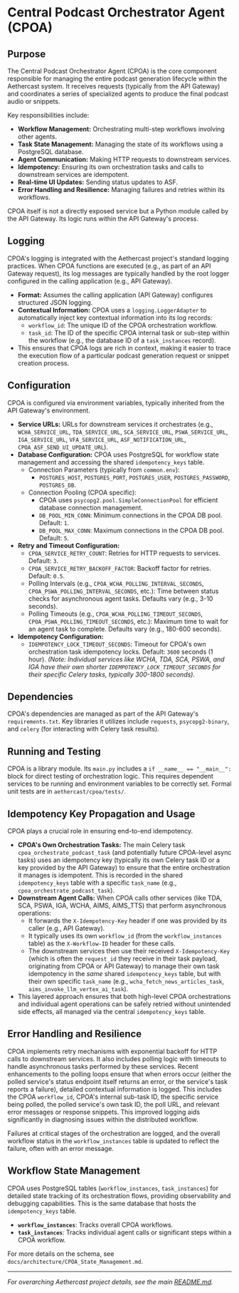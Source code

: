 # Central Podcast Orchestrator Agent (CPOA)

## Purpose

The Central Podcast Orchestrator Agent (CPOA) is the core component responsible for managing the entire podcast generation lifecycle within the Aethercast system. It receives requests (typically from the API Gateway) and coordinates a series of specialized agents to produce the final podcast audio or snippets.

Key responsibilities include:

-   **Workflow Management:** Orchestrating multi-step workflows involving other agents.
-   **Task State Management:** Managing the state of its workflows using a PostgreSQL database.
-   **Agent Communication:** Making HTTP requests to downstream services.
-   **Idempotency:** Ensuring its own orchestration tasks and calls to downstream services are idempotent.
-   **Real-time UI Updates:** Sending status updates to ASF.
-   **Error Handling and Resilience:** Managing failures and retries within its workflows.

CPOA itself is not a directly exposed service but a Python module called by the API Gateway. Its logic runs within the API Gateway's process.

## Logging

CPOA's logging is integrated with the Aethercast project's standard logging practices. When CPOA functions are executed (e.g., as part of an API Gateway request), its log messages are typically handled by the root logger configured in the calling application (e.g., API Gateway).

-   **Format:** Assumes the calling application (API Gateway) configures structured JSON logging.
-   **Contextual Information:** CPOA uses a `logging.LoggerAdapter` to automatically inject key contextual information into its log records:
    -   `workflow_id`: The unique ID of the CPOA orchestration workflow.
    -   `task_id`: The ID of the specific CPOA internal task or sub-step within the workflow (e.g., the database ID of a `task_instances` record).
-   This ensures that CPOA logs are rich in context, making it easier to trace the execution flow of a particular podcast generation request or snippet creation process.

## Configuration

CPOA is configured via environment variables, typically inherited from the API Gateway's environment.

-   **Service URLs:** URLs for downstream services it orchestrates (e.g., `WCHA_SERVICE_URL`, `TDA_SERVICE_URL`, `SCA_SERVICE_URL`, `PSWA_SERVICE_URL`, `IGA_SERVICE_URL`, `VFA_SERVICE_URL`, `ASF_NOTIFICATION_URL`, `CPOA_ASF_SEND_UI_UPDATE_URL`).
-   **Database Configuration:** CPOA uses PostgreSQL for workflow state management and accessing the shared `idempotency_keys` table.
    -   Connection Parameters (typically from `common.env`):
        -   `POSTGRES_HOST`, `POSTGRES_PORT`, `POSTGRES_USER`, `POSTGRES_PASSWORD`, `POSTGRES_DB`.
    -   Connection Pooling (CPOA specific):
        -   CPOA uses `psycopg2.pool.SimpleConnectionPool` for efficient database connection management.
        -   `DB_POOL_MIN_CONN`: Minimum connections in the CPOA DB pool. Default: `1`.
        -   `DB_POOL_MAX_CONN`: Maximum connections in the CPOA DB pool. Default: `5`.
-   **Retry and Timeout Configuration:**
    -   `CPOA_SERVICE_RETRY_COUNT`: Retries for HTTP requests to services. Default: `3`.
    -   `CPOA_SERVICE_RETRY_BACKOFF_FACTOR`: Backoff factor for retries. Default: `0.5`.
    -   Polling Intervals (e.g., `CPOA_WCHA_POLLING_INTERVAL_SECONDS`, `CPOA_PSWA_POLLING_INTERVAL_SECONDS`, etc.): Time between status checks for asynchronous agent tasks. Defaults vary (e.g., 3-10 seconds).
    -   Polling Timeouts (e.g., `CPOA_WCHA_POLLING_TIMEOUT_SECONDS`, `CPOA_PSWA_POLLING_TIMEOUT_SECONDS`, etc.): Maximum time to wait for an agent task to complete. Defaults vary (e.g., 180-600 seconds).
-   **Idempotency Configuration:**
    -   `IDEMPOTENCY_LOCK_TIMEOUT_SECONDS`: Timeout for CPOA's own orchestration task idempotency locks. Default: `3600` seconds (1 hour). *(Note: Individual services like WCHA, TDA, SCA, PSWA, and IGA have their own shorter `IDEMPOTENCY_LOCK_TIMEOUT_SECONDS` for their specific Celery tasks, typically 300-1800 seconds).*

## Dependencies

CPOA's dependencies are managed as part of the API Gateway's `requirements.txt`. Key libraries it utilizes include `requests`, `psycopg2-binary`, and `celery` (for interacting with Celery task results).

## Running and Testing

CPOA is a library module. Its `main.py` includes a `if __name__ == "__main__":` block for direct testing of orchestration logic. This requires dependent services to be running and environment variables to be correctly set.
Formal unit tests are in `aethercast/cpoa/tests/`.

## Idempotency Key Propagation and Usage

CPOA plays a crucial role in ensuring end-to-end idempotency.
-   **CPOA's Own Orchestration Tasks:** The main Celery task `cpoa_orchestrate_podcast_task` (and potentially future CPOA-level async tasks) uses an idempotency key (typically its own Celery task ID or a key provided by the API Gateway) to ensure that the entire orchestration it manages is idempotent. This is recorded in the shared `idempotency_keys` table with a specific `task_name` (e.g., `cpoa_orchestrate_podcast_task`).
-   **Downstream Agent Calls:** When CPOA calls other services (like TDA, SCA, PSWA, IGA, WCHA, AIMS, AIMS_TTS) that perform asynchronous operations:
    -   It forwards the `X-Idempotency-Key` header if one was provided by its caller (e.g., API Gateway).
    -   It typically uses its own `workflow_id` (from the `workflow_instances` table) as the `X-Workflow-ID` header for these calls.
    -   The downstream services then use their received `X-Idempotency-Key` (which is often the `request_id` they receive in their task payload, originating from CPOA or API Gateway) to manage their own task idempotency in the *same* shared `idempotency_keys` table, but with their own specific `task_name` (e.g., `wcha_fetch_news_articles_task`, `aims_invoke_llm_vertex_ai_task`).
-   This layered approach ensures that both high-level CPOA orchestrations and individual agent operations can be safely retried without unintended side effects, all managed via the central `idempotency_keys` table.

## Error Handling and Resilience

CPOA implements retry mechanisms with exponential backoff for HTTP calls to downstream services. It also includes polling logic with timeouts to handle asynchronous tasks performed by these services.
Recent enhancements to the polling loops ensure that when errors occur (either the polled service's status endpoint itself returns an error, or the service's task reports a failure), detailed contextual information is logged. This includes the CPOA `workflow_id`, CPOA's internal sub-task ID, the specific service being polled, the polled service's own task ID, the poll URL, and relevant error messages or response snippets. This improved logging aids significantly in diagnosing issues within the distributed workflow.

Failures at critical stages of the orchestration are logged, and the overall workflow status in the `workflow_instances` table is updated to reflect the failure, often with an error message.

## Workflow State Management

CPOA uses PostgreSQL tables (`workflow_instances`, `task_instances`) for detailed state tracking of its orchestration flows, providing observability and debugging capabilities. This is the same database that hosts the `idempotency_keys` table.

-   **`workflow_instances`**: Tracks overall CPOA workflows.
-   **`task_instances`**: Tracks individual agent calls or significant steps within a CPOA workflow.

For more details on the schema, see `docs/architecture/CPOA_State_Management.md`.

---

*For overarching Aethercast project details, see the main [README.md](../../../README.md).*
